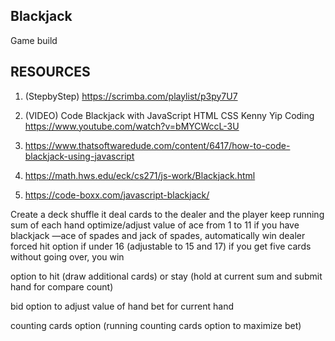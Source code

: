## Blackjack

Game build

## RESOURCES ##
1. (StepbyStep) https://scrimba.com/playlist/p3py7U7


2. (VIDEO) Code Blackjack with JavaScript HTML CSS
Kenny Yip Coding
https://www.youtube.com/watch?v=bMYCWccL-3U


3. https://www.thatsoftwaredude.com/content/6417/how-to-code-blackjack-using-javascript

4. https://math.hws.edu/eck/cs271/js-work/Blackjack.html


5. https://code-boxx.com/javascript-blackjack/


Create a deck
shuffle it
deal cards to the dealer and the player
keep running sum of each hand
optimize/adjust value of ace from 1 to 11
if you have blackjack —ace of spades and jack of spades, automatically win
dealer forced hit option if under 16 (adjustable to 15 and 17)
if you get five cards without going over, you win


option to hit (draw additional cards) or stay (hold at current sum and submit hand for compare count)

bid option to adjust value of hand bet for current hand

counting cards option (running counting cards option to maximize bet)